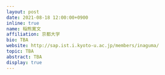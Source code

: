 ```yaml
---
layout: post
date: 2021-08-18 12:00:00+0900
inline: true
name: 稲熊寛文
affiliation: 京都大学
bio: TBA
website: http://sap.ist.i.kyoto-u.ac.jp/members/inaguma/
topic: TBA
abstract: TBA
display: true
---
```

